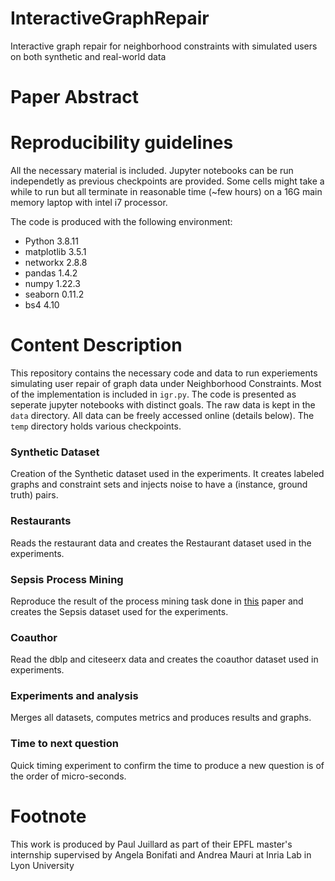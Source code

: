# InteractiveGraphRepair
Interactive graph repair for neighborhood constraints with simulated users on both synthetic and real-world data

# Paper Abstract

# Reproducibility guidelines

All the necessary material is included. Jupyter notebooks can be run independetly as previous checkpoints are provided.
Some cells might take a while to run but all terminate in reasonable time (~few hours) on a 16G main memory laptop with intel i7 processor.

The code is produced with the following environment:
- Python 3.8.11
- matplotlib 3.5.1
- networkx 2.8.8
- pandas 1.4.2
- numpy 1.22.3
- seaborn 0.11.2
- bs4 4.10

# Content Description

This repository contains the necessary code and data to run experiements simulating user repair of graph data under Neighborhood Constraints.
Most of the implementation is included in `igr.py`.
The code is presented as seperate jupyter notebooks with distinct goals. The raw data is kept in the `data` directory. All data can be freely accessed online (details below).
The `temp` directory holds various checkpoints.

### Synthetic Dataset
Creation of the Synthetic dataset used in the experiments. It creates labeled graphs and constraint sets and injects noise to have a (instance, ground truth) pairs.

### Restaurants
Reads the restaurant data and creates the Restaurant dataset used in the experiments.

### Sepsis Process Mining
Reproduce the result of the process mining task done in 
[this](https://www.researchgate.net/publication/316880149_Analyzing_the_Trajectories_of_Patients_with_Sepsis_using_Process_Mining) 
paper and creates the Sepsis dataset used for the experiments.

### Coauthor
Read the dblp and citeseerx data and creates the coauthor dataset used in experiments.

### Experiments and analysis
Merges all datasets, computes metrics and produces results and graphs.

### Time to next question
Quick timing experiment to confirm the time to produce a new question is of the order of micro-seconds.

# Footnote
This work is produced by Paul Juillard as part of their EPFL master's internship supervised by Angela Bonifati and Andrea Mauri at Inria Lab in Lyon University
